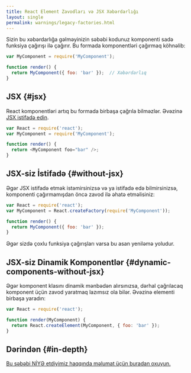 ```yaml
---
title: React Element Zavodları və JSX Xəbərdarlığı
layout: single
permalink: warnings/legacy-factories.html
---
```


Sizin bu xəbərdarlığa gəlməyinizin səbəbi kodunuz komponenti sadə funksiya çağırışı ilə çağırır. Bu formada komponentləri çağırmaq köhnəlib:

```javascript
var MyComponent = require('MyComponent');

function render() {
  return MyComponent({ foo: 'bar' });  // Xəbərdarlıq
}
```

## JSX {#jsx}

React komponentləri artıq bu formada birbaşa çağrıla bilməzlər. Əvəzinə [JSX istifadə edin](/docs/jsx-in-depth.html).

```javascript
var React = require('react');
var MyComponent = require('MyComponent');

function render() {
  return <MyComponent foo="bar" />;
}
```

## JSX-siz İstifadə {#without-jsx}

Əgər JSX istifadə etmək istəmirsinizsə və ya istifadə edə bilmirsinizsə, komponenti çağırmamışdan öncə zavod ilə əhatə etməlisiniz:

```javascript
var React = require('react');
var MyComponent = React.createFactory(require('MyComponent'));

function render() {
  return MyComponent({ foo: 'bar' });
}
```

Əgər sizdə çoxlu funksiya çağırışları varsa bu asan yeniləmə yoludur.

## JSX-siz Dinamik Komponentlər {#dynamic-components-without-jsx}

Əgər komponent klasını dinamik mənbədən alırsınızsa, dərhal çağrılacaq komponent üçün zavod yaratmaq lazımsız ola bilər. Əvəzinə elementi birbaşa yaradın:

```javascript
var React = require('react');

function render(MyComponent) {
  return React.createElement(MyComponent, { foo: 'bar' });
}
```

## Dərindən {#in-depth}

[Bu səbəbi NİYƏ etdiyimiz haqqında məlumat üçün buradan oxuyun.](https://gist.github.com/sebmarkbage/d7bce729f38730399d28)
